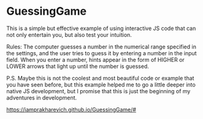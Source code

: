 # GuessingGame

This is a simple but effective example of using interactive JS code that can not only entertain you, but also test your intuition.

Rules:
The computer guesses a number in the numerical range specified in the settings, and the user tries to guess it by entering a number in the input field. When you enter a number, hints appear in the form of HIGHER or LOWER arrows that light up until the number is guessed.

P.S. Maybe this is not the coolest and most beautiful code or example that you have seen before, but this example helped me to go a little deeper into native JS development, but I promise that this is just the beginning of my adventures in development.

https://iamprakharevich.github.io/GuessingGame/#
